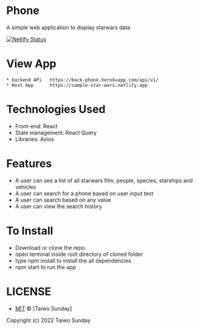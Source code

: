 # Phone 
A simple web application to display starwars data

[![Netlify Status](https://api.netlify.com/api/v1/badges/c304c6a5-34dc-4cbc-bc29-e1f7ea49e56e/deploy-status)](https://app.netlify.com/sites/brilliant-bombolone-85a4e5/deploys)

# View App
    * backend APi   https://back-phone.herokuapp.com/api/v1/
    * Host App      https://sample-star-wars.netlify.app


# Technologies Used
   * Front-end: React
   * State management: React Query
   * Libraries: Axios

# Features
   * A user can see a list of all starwars film, people, species, starships and vehicles
   * A user can search for a phone based on user input text
   * A user can search based on any value 
   * A user can view the search history

# To Install
* Download or clone the repo
* open terminal inside root directory of cloned folder
* type npm install to install the all dependencies
* npm start to run the app 

# LICENSE
* [MIT](./LICENSE) © [Taiwo Sunday]

Copyright (c) 2022 Taiwo Sunday